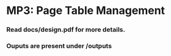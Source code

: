 # MP3: Page Table Management

### Read docs/design.pdf for more details.
### Ouputs are present under /outputs
